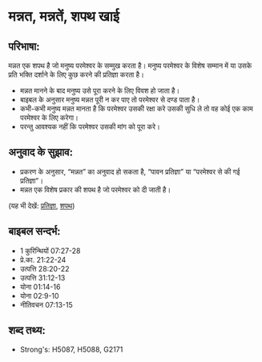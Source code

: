 # मन्नत, मन्नतें, शपथ खाई #

## परिभाषा: ##

मन्नत एक शपथ है जो मनुष्य परमेश्वर के सम्मुख करता है। मनुष्य परमेश्वर के विशेष सम्मान में या उसके प्रति भक्ति दर्शाने के लिए कुछ करने की प्रतिज्ञा करता है।

* मन्नत मानने के बाद मनुष्य उसे पूरा करने के लिए विवश हो जाता है।
* बाइबल के अनुसार मनुष्य मन्नत पूरी न कर पाए तो परमेश्वर से दण्ड पाता है।
* कभी-कभी मनुष्य मन्नत मानता है कि परमेश्वर उसकी रक्षा करे उसकी सुधि ले तो वह कोई एक काम परमेश्वर के लिए करेगा।
* परन्तु आवश्यक नहीं कि परमेश्वर उसकी मांग को पूरा करे।

## अनुवाद के सुझाव: ##

* प्रकरण के अनुसार, “मन्नत” का अनुवाद हो सकता है, “पावन प्रतिज्ञा” या “परमेश्वर से की गई प्रतिज्ञा”।
* मन्नत एक विशेष प्रकार की शपथ है जो परमेश्वर को दी जाती है।

(यह भी देखें: [प्रतिज्ञा](../promise.md), [शपथ](../oath.md))

## बाइबल सन्दर्भ: ##

* 1 कुरिन्थियों 07:27-28
* प्रे.का. 21:22-24
* उत्पत्ति 28:20-22
* उत्पत्ति 31:12-13
* योना 01:14-16
* योना 02:9-10
* नीतिवचन 07:13-15

## शब्द तथ्य: ##

* Strong's: H5087, H5088, G2171
